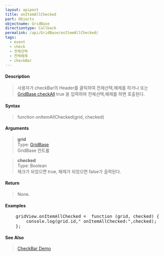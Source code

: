 ```yaml
---
layout: apipost
title: onItemAllChecked
part: Objects
objectname: GridBase
directiontype: Callback
permalink: /api/GridBase/onItemAllChecked/
tags:
  - event
  - check
  - 전체선택
  - 전체해제
  - checkBar
---
```



#### Description

> 사용자가 checkBar의 Header를 클릭하여 전체선택,해제를 하거나 또는 [GridBase checkAll](/api/GridBase/checkAll/) true 을 입력하여 전체선택,해제를 하면 호출된다.  

#### Syntax

> function onItemAllChecked(grid, checked)  

#### Arguments

> **grid**  
> Type: [GridBase](/api/GridBase/)  
> GridBase 컨트롤  

> **checked**  
> Type: Boolean  
> 체크가 되었으면 true, 해제가 되었으면 false가 출력된다.  

#### Return

> None.

#### Examples 

<pre class="prettyprint">
    gridView.onItemAllChecked =  function (grid, checked) {
        console.log(grid.id," onItemAllChecked:",checked);
    };
</pre>

#### See Also
> [CheckBar Demo](http://demo.realgrid.com/Demo/CheckBar)